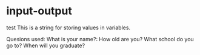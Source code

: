 # input-output
test
This is a string for storing values in variables.

Quesions used:
  What is your name?:
  How old are you?
  What school do you go to?
  When will you graduate?
